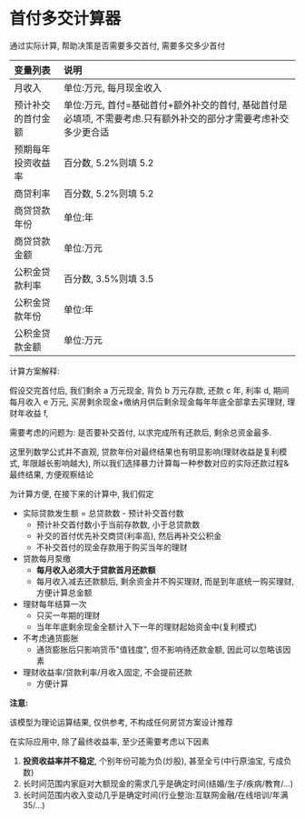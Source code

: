 # 首付多交计算器

通过实际计算, 帮助决策是否需要多交首付, 需要多交多少首付

| 变量列表           | 说明                                                                                                             |
| :----------------- | :--------------------------------------------------------------------------------------------------------------- |
| 月收入             | 单位:万元, 每月现金收入                                                                                          |
| 预计补交的首付金额 | 单位:万元, 首付=基础首付+额外补交的首付, 基础首付是必填项, 不需要考虑.只有额外补交的部分才需要考虑补交多少更合适 |
| 预期每年投资收益率 | 百分数, 5.2%则填 5.2                                                                                             |
| 商贷利率           | 百分数, 5.2%则填 5.2                                                                                             |
| 商贷贷款年份       | 单位:年                                                                                                          |
| 商贷贷款金额       | 单位:万元                                                                                                        |
| 公积金贷款利率     | 百分数, 3.5%则填 3.5                                                                                             |
| 公积金贷款年份     | 单位:年                                                                                                          |
| 公积金贷款金额     | 单位:万元                                                                                                        |

计算方案解释:

假设交完首付后, 我们剩余 a 万元现金, 背负 b 万元存款, 还款 c 年, 利率 d, 期间每月收入 e 万元, 买房剩余现金+缴纳月供后剩余现金每年年底全部拿去买理财, 理财年收益 f,

需要考虑的问题为: 是否要补交首付, 以求完成所有还款后, 剩余总资金最多.

这里列数学公式并不直观, 贷款年份对最终结果也有明显影响(理财收益是复利模式, 年限越长影响越大), 所以我们选择暴力计算每一种参数对应的实际还款过程&最终结果, 方便观察结论

为计算方便, 在接下来的计算中, 我们假定

- 实际贷款发生额 = 总贷款数 - 预计补交首付数
  - 预计补交首付数小于当前存款数, 小于总贷款数
  - 补交的首付优先补交商贷(利率高), 然后再补交公积金
  - 不补交首付的现金存款用于购买当年的理财
- 贷款每月泵缴
  - **每月收入必须大于贷款首月还款额**
  - 每月收入减去还款额后, 剩余资金并不购买理财, 而是到年底统一购买理财, 方便计算总金额
- 理财每年结算一次
  - 只买一年期的理财
  - 当年年底剩余现金全额计入下一年的理财起始资金中(复利模式)
- 不考虑通货膨胀
  - 通货膨胀后只影响货币"值钱度", 但不影响待还款金额, 因此可以忽略该因素
- 理财收益率/贷款利率/月收入固定, 不会提前还款
  - 方便计算

**注意:**

该模型为理论运算结果, 仅供参考, 不构成任何房贷方案设计推荐

在实际应用中, 除了最终收益率, 至少还需要考虑以下因素

1.  **投资收益率并不稳定**, 个别年份可能为负(炒股), 甚至全亏(中行原油宝, 亏成负数)
2.  长时间范围内家庭对大额现金的需求几乎是确定时间(结婚/生子/疾病/教育/...)
3.  长时间范围内收入变动几乎是确定时间(行业整治:互联网金融/在线培训/年满 35/...)
